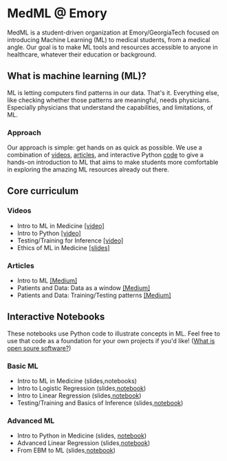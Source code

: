 # MedML @ Emory
MedML is a student-driven organization at Emory/GeorgiaTech focused on introducing Machine Learning (ML) to medical students, from a medical angle.
Our goal is to make ML tools and resources accessible to anyone in healthcare, whatever their education or background.

## What is machine learning (ML)? 
ML is letting computers find patterns in our data.
That's it. Everything else, like checking whether those patterns are meaningful, needs physicians.
Especially physicians that understand the capabilities, and limitations, of ML.

### Approach
Our approach is simple: get hands on as quick as possible.
We use a combination of [videos](#videos), [articles](#articles), and interactive Python [code](#interactive-notebooks) to give a hands-on introduction to ML that aims to make students more comfortable in exploring the amazing ML resources already out there.

## Core curriculum
### Videos
* Intro to ML in Medicine [[video]](https://www.youtube.com/watch?v=7HUMJ2xYOJw)
* Intro to Python [[video]](https://www.youtube.com/watch?v=pO8BfxLLY7Y)
* Testing/Training for Inference [[video]](https://youtu.be/uMacfZ6EiEU)
* Ethics of ML in Medicine [[slides]](https://docs.google.com/presentation/d/1aH_g4bTYGZnFdfHnL5ns4THHqhL-c4gcPGpOC2vLmk4/edit?usp=sharing)

### Articles
* Intro to ML [[Medium]](https://medium.com/swlh/an-introduction-to-machine-learning-74d8dfc7e942)
* Patients and Data: Data as a window [[Medium]](https://virati.medium.com/medml-patient-and-data-part-1-eceabb82758)
* Patients and Data: Training/Testing patterns [[Medium]](https://virati.medium.com/medml-patient-and-data-part-2-d66f368896b4)

## Interactive Notebooks
These notebooks use Python code to illustrate concepts in ML.
Feel free to use that code as a foundation for your own projects if you'd like! ([What is open soure software?](https://opensource.com/resources/what-open-source))

### Basic ML
* Intro to ML in Medicine (slides,notebooks)
* Intro to Logistic Regression (slides,[notebook](https://colab.research.google.com/drive/1Ni4EhRDvoCZWSIRpReePyyvI1lz2Li7P?usp=sharing))
* Intro to Linear Regression (slides,[notebook](https://colab.research.google.com/drive/1u2BdbaUMMoCjtzgpDjtDcm4cGNm1ICxd?usp=sharing))
* Testing/Training and Basics of Inference (slides,[notebook](https://colab.research.google.com/drive/1HvnJPVCnQmCV6gHwGXFBhpw-xyfR6eV9?usp=sharing))

### Advanced ML
* Intro to Python in Medicine (slides, [notebook](https://colab.research.google.com/drive/1eij5s6YoSthXUAWMUJ0-ouydIFK0D_1d?usp=sharing))
* Advanced Linear Regression (slides,[notebook](https://colab.research.google.com/drive/1vsyYjRdavXORxEYQXDNMtdYZBnr7Qdxt?usp=sharing))
* From EBM to ML (slides,[notebook](https://colab.research.google.com/drive/1RmRR1VUwzvjSdU0MyzZj0CtR1XuvOU0A?usp=sharing))

